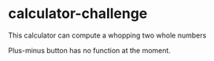 # calculator-challenge

This calculator can compute a whopping two whole numbers

Plus-minus button has no function at the moment.
